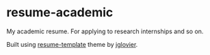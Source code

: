 # resume-academic

My academic resume. For applying to research internships and so on.

Built using [resume-template](https://github.com/jglovier/resume-template) theme by [jglovier](https://github.com/jglovier).
